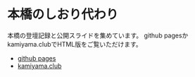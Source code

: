 # 本橋のしおり代わり
本橋の登壇記録と公開スライドを集めています。
github pagesかkamiyama.clubでHTML版をご覧いただけます。

- [github pages](https://motohasystem.github.io/slides/)
- [kamiyama.club](https://motohasystem.kamiyama.club/)
